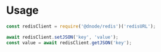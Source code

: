# Usage

```javascript
const redisClient = require('@dnode/redis')('redisURL');

await redisClient.setJSON('key', 'value');
const value = await redisClient.getJSON('key');
```
